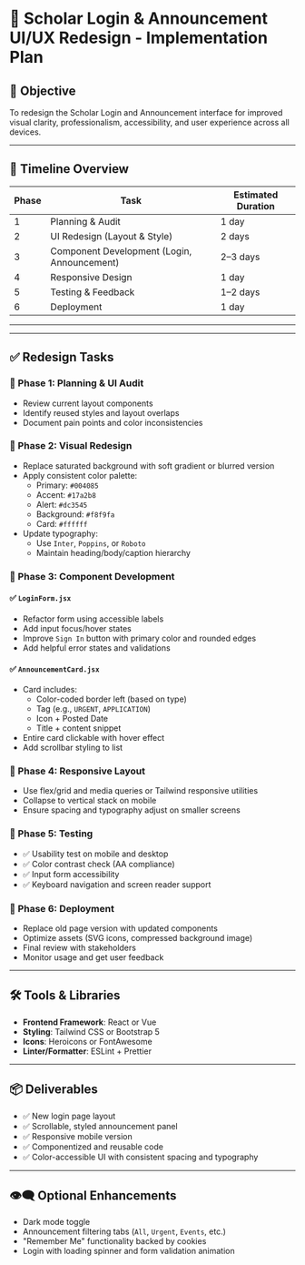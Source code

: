 # 🎯 Scholar Login & Announcement UI/UX Redesign - Implementation Plan

## 📌 Objective
To redesign the Scholar Login and Announcement interface for improved visual clarity, professionalism, accessibility, and user experience across all devices.

---

## 📅 Timeline Overview

| Phase | Task | Estimated Duration |
|-------|------|--------------------|
| 1     | Planning & Audit | 1 day |
| 2     | UI Redesign (Layout & Style) | 2 days |
| 3     | Component Development (Login, Announcement) | 2–3 days |
| 4     | Responsive Design | 1 day |
| 5     | Testing & Feedback | 1–2 days |
| 6     | Deployment | 1 day |

---


---

## ✅ Redesign Tasks

### 🔹 Phase 1: Planning & UI Audit
- Review current layout components
- Identify reused styles and layout overlaps
- Document pain points and color inconsistencies

### 🔹 Phase 2: Visual Redesign
- Replace saturated background with soft gradient or blurred version
- Apply consistent color palette:
  - Primary: `#004085`
  - Accent: `#17a2b8`
  - Alert: `#dc3545`
  - Background: `#f8f9fa`
  - Card: `#ffffff`
- Update typography:
  - Use `Inter`, `Poppins`, or `Roboto`
  - Maintain heading/body/caption hierarchy

### 🔹 Phase 3: Component Development
#### ✅ `LoginForm.jsx`
- Refactor form using accessible labels
- Add input focus/hover states
- Improve `Sign In` button with primary color and rounded edges
- Add helpful error states and validations

#### ✅ `AnnouncementCard.jsx`
- Card includes:
  - Color-coded border left (based on type)
  - Tag (e.g., `URGENT`, `APPLICATION`)
  - Icon + Posted Date
  - Title + content snippet
- Entire card clickable with hover effect
- Add scrollbar styling to list

### 🔹 Phase 4: Responsive Layout
- Use flex/grid and media queries or Tailwind responsive utilities
- Collapse to vertical stack on mobile
- Ensure spacing and typography adjust on smaller screens

### 🔹 Phase 5: Testing
- ✅ Usability test on mobile and desktop
- ✅ Color contrast check (AA compliance)
- ✅ Input form accessibility
- ✅ Keyboard navigation and screen reader support

### 🔹 Phase 6: Deployment
- Replace old page version with updated components
- Optimize assets (SVG icons, compressed background image)
- Final review with stakeholders
- Monitor usage and get user feedback

---

## 🛠️ Tools & Libraries

- **Frontend Framework**: React or Vue
- **Styling**: Tailwind CSS or Bootstrap 5
- **Icons**: Heroicons or FontAwesome
- **Linter/Formatter**: ESLint + Prettier

---

## 📦 Deliverables

- ✅ New login page layout
- ✅ Scrollable, styled announcement panel
- ✅ Responsive mobile version
- ✅ Componentized and reusable code
- ✅ Color-accessible UI with consistent spacing and typography

---

## 👁️‍🗨️ Optional Enhancements

- Dark mode toggle
- Announcement filtering tabs (`All`, `Urgent`, `Events`, etc.)
- "Remember Me" functionality backed by cookies
- Login with loading spinner and form validation animation




